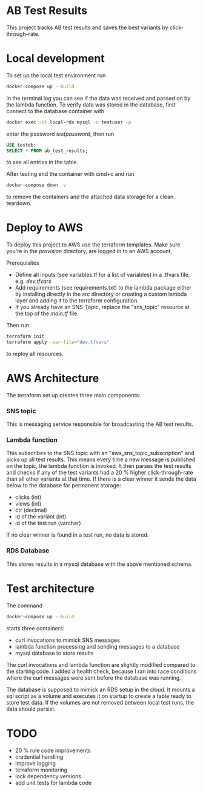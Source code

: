 # AB Test Results
This project tracks AB test results and saves the best variants by click-through-rate.

# Local development
To set up the local test environment run
```bash
docker-compose up --build
```

In the terminal log you can see if the data was received and passed on by the lambda function. To verify data was stored in the database, first connect to the database container with

```bash
docker exec -it local-rds mysql -u testuser -p
```
enter the password *testpassword*, then run 

```sql
USE testdb;
SELECT * FROM ab_test_results;
```
to see all entries in the table.

After testing end the container with cmd+c and run 
```bash
docker-compose down -v
```
to remove the containers and the attached data storage for a clean teardown.

# Deploy to AWS
To deploy this project to AWS use the terraform templates. Make sure you're in the *provision* directory, are logged in to an AWS account, 

Prerequisites
* Define all inputs (see variables.tf for a list of variables) in a .tfvars file, e.g. *dev.tfvars* 
* Add requirements (see requirements.txt) to the lambda package either by installing directly in the *src* directory or creating a custom lambda layer and adding it to the terraform configuration.
* If you already have an SNS-Topic, replace the "sns_topic" resource at the top of the *main.tf* file.

Then run

```bash
terraform init
terraform apply -var-file="dev.tfvars"
```
to reploy all resources.


# AWS Architecture
The terraform set up creates three main components:
 ### SNS topic
 This is messaging service responsible for broadcasting the AB test results.
 ### Lambda function 
 This subscribes to the SNS topic with an "aws_sns_topic_subscription" and picks up all test results. This means every time a new message is published on the topic, the lambda function is invoked. It then parses the test results and checks if any of the test variants had a 20 % higher click-through-rate than all other variants at that time. If there is a clear winner it sends the data below to the database for permanent storage:
 * clicks (int)
 * views (int)
 * ctr (decimal)
 * id of the variant (int)
 * id of the test run (varchar)

If no clear winner is found in a test run, no data is stored.

### RDS Database
This stores results in a mysql database with the above mentioned schema. 

# Test architecture

The command 
```bash
docker-compose up --build
````
 starts three containers:
 * curl invocations to mimick SNS messages
 * lambda function processing and sending messages to a database
 * mysql database to store results

The curl invocations and lambda function are slightly modified compared to the starting code. I added a health check, because I ran into race conditions where the curl messages were sent before the database was running. 

The database is supposed to mimick an RDS setup in the cloud. It mounts a sql script as a volume and executes it on startup to create a table ready to store test data. If the volumes are not removed between local test runs, the data should persist.

# TODO
* 20 % rule code improvements
* credential handling
* improve logging
* terraform monitoring
* lock dependency versions
* add unit tests for lambda code